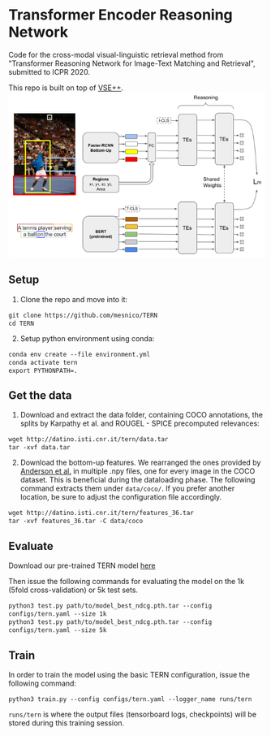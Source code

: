 # Transformer Encoder Reasoning Network

Code for the cross-modal visual-linguistic retrieval method from "Transformer Reasoning Network for Image-Text Matching and Retrieval", submitted to ICPR 2020.

This repo is built on top of [VSE++](https://github.com/fartashf/vsepp).
![example](images/architecture.png)


## Setup

1. Clone the repo and move into it:
```
git clone https://github.com/mesnico/TERN
cd TERN
```

2. Setup python environment using conda:
```
conda env create --file environment.yml
conda activate tern
export PYTHONPATH=.
```

## Get the data
1. Download and extract the data folder, containing COCO annotations, the splits by Karpathy et al. and ROUGEL - SPICE precomputed relevances:

```
wget http://datino.isti.cnr.it/tern/data.tar
tar -xvf data.tar
```

2. Download the bottom-up features. We rearranged the ones provided by [Anderson et al.](https://github.com/peteanderson80/bottom-up-attention) in multiple .npy files, one for every image in the COCO dataset. This is beneficial during the dataloading phase.
The following command extracts them under `data/coco/`. If you prefer another location, be sure to adjust the configuration file accordingly.
```
wget http://datino.isti.cnr.it/tern/features_36.tar
tar -xvf features_36.tar -C data/coco
```

## Evaluate
Download our pre-trained TERN model [here](http://datino.isti.cnr.it/tern/model_best_ndcg.pth)

Then issue the following commands for evaluating the model on the 1k (5fold cross-validation) or 5k test sets.
```
python3 test.py path/to/model_best_ndcg.pth.tar --config configs/tern.yaml --size 1k
python3 test.py path/to/model_best_ndcg.pth.tar --config configs/tern.yaml --size 5k
```

## Train
In order to train the model using the basic TERN configuration, issue the following command:
```
python3 train.py --config configs/tern.yaml --logger_name runs/tern
```
`runs/tern` is where the output files (tensorboard logs, checkpoints) will be stored during this training session.